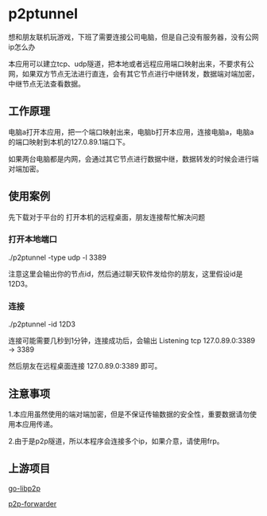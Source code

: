# p2ptunnel
想和朋友联机玩游戏，下班了需要连接公司电脑，但是自己没有服务器，没有公网ip怎么办

本应用可以建立tcp、udp隧道，把本地或者远程应用端口映射出来，不要求有公网，如果双方节点无法进行直连，会有其它节点进行中继转发，数据端对端加密，中继节点无法查看数据。

## 工作原理

电脑a打开本应用，把一个端口映射出来，电脑b打开本应用，连接电脑a，电脑a的端口映射到本机的127.0.89.1端口下。

如果两台电脑都是内网，会通过其它节点进行数据中继，数据转发的时候会进行端对端加密。

## 使用案例

先下载对于平台的
打开本机的远程桌面，朋友连接帮忙解决问题
### 打开本地端口
./p2ptunnel -type udp -l 3389 

注意这里会输出你的节点id，然后通过聊天软件发给你的朋友，这里假设id是12D3。

### 连接
./p2ptunnel -id 12D3

连接可能需要几秒到1分钟，连接成功后，会输出 Listening tcp 127.0.89.0:3389 -> 3389

然后朋友在远程桌面连接 127.0.89.0:3389 即可。


## 注意事项

1.本应用虽然使用的端对端加密，但是不保证传输数据的安全性，重要数据请勿使用本应用传递。

2.由于是p2p隧道，所以本程序会连接多个ip，如果介意，请使用frp。

## 上游项目

[go-libp2p](/libp2p/go-libp2p)

[p2p-forwarder](/nickname32/p2p-forwarder)